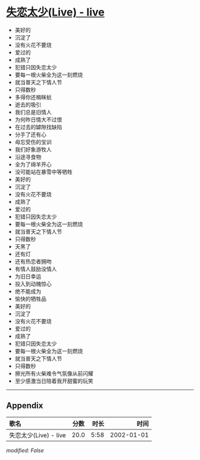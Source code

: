 # [失恋太少(Live) - live](https://music.163.com/song?id=67219)

* 美好的
* 沉淀了
* 没有火花不要烧
* 爱过的
* 成熟了
* 犯错只因失恋太少
* 要每一根火柴全为这一刻燃烧
* 就当普天之下情人节
* 只得数秒
* 多得你还楫眯蚖
* 逝去的吸引
* 我们总是旧情人
* 为何昨日情大不过恨
* 在过去的罅隙找缺陷
* 分手了还有心
* 毋忘受伤的宝训
* 我们好象游牧人
* 沿途寻食物
* 全为了绵羊开心
* 没可能站在暴雪中等牺牲
* 美好的
* 沉淀了
* 没有火花不要烧
* 成熟了
* 爱过的
* 犯错只因失恋太少
* 要每一根火柴全为这一刻燃烧
* 就当普天之下情人节
* 只得数秒
* 天黑了
* 还有灯
* 还有热恋者拥吻
* 有情人鼓励没情人
* 为旧日幸运
* 投入到动魄惊心
* 绝不能成为
* 愉快的牺牲品
* 美好的
* 沉淀了
* 没有火花不要烧
* 爱过的
* 成熟了
* 犯错只因失恋太少
* 要每一根火柴全为这一刻燃烧
* 就当普天之下情人节
* 只得数秒
* 擦光所有火柴难令气氛像从前闪耀
* 至少感激当日陪着我开甜蜜的玩笑


---

## Appendix

|歌名|分数|时长|时间|
|:---|:---:|---:|---:|
|失恋太少(Live) - live|20.0|5:58|2002-01-01

*modified: False*